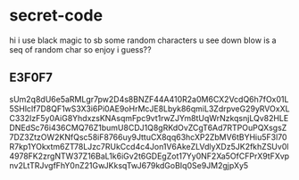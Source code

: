 # secret-code

hi i use black magic to sb some random characters u see down blow is a seq of random char so enjoy i guess??

## E3F0F7

sUm2q8dU6e5aRMLgr7pw2D4s8BNZF44A410R2a0M6CX2VcdQ6h7fOx01L5SHlcIf7D8QF1wS3X3i6Pi0AE9oHrMcJE8Lbyk86qmiL3ZdrpveG29yRVOxXLC332IzF5y0AiG8YhdxzsKNAsqmFpc9vt1rwZJYm8tUqWrNzkqsnjLQv82HLEDNEdSc76i436CMQ76Z1bumU8CDJ1Q8gRKdOvZCgT6Ad7RTPOuPQXsgsZ7DZ3ZtzOW2KNfQsc58iF8766uy9JttuCX8qq63hcXP2ZbMV6tBYHiu5F3l70R7kp1YOkxtm6ZT78LJzc7RUkCcd4c4Jon1V6AkeZLVdlyXDz5JK2fkhZSUv0l4978FK2zrgNTW37Z16BaL1k6iGv2t6GDEgZot17Yy0NF2Xa5OfCFPrX9tFXvpnv2LtTRJvgfFhY0nZ21GwJKksqTwJ679kdGoBIq0Se9JM2gjpXy5